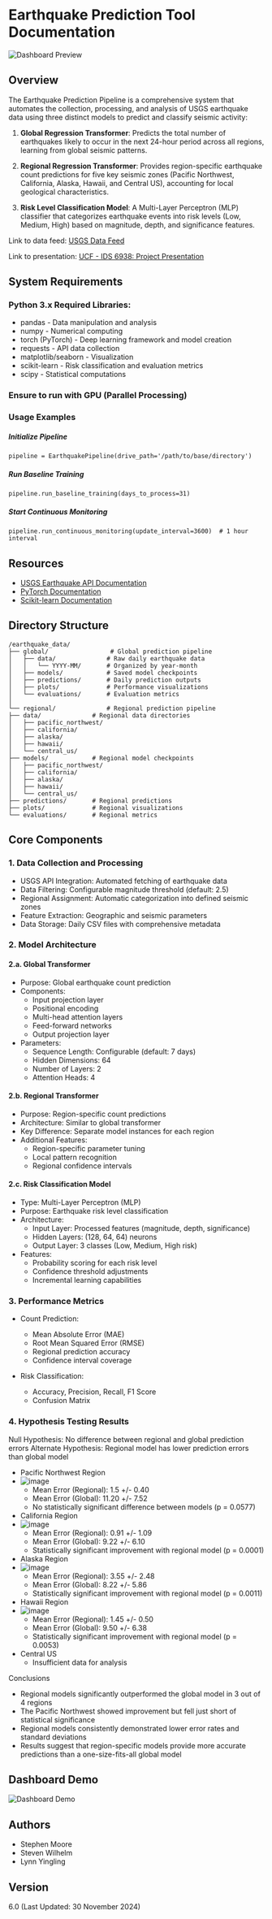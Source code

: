 # Earthquake Prediction Tool Documentation

![Dashboard Preview](map.jpg)

## Overview
The Earthquake Prediction Pipeline is a comprehensive system that automates the collection, processing, and analysis of USGS earthquake data using three distinct models to predict and classify seismic activity:

1. **Global Regression Transformer**: Predicts the total number of earthquakes likely to occur in the next 24-hour period across all regions, learning from global seismic patterns.

2. **Regional Regression Transformer**: Provides region-specific earthquake count predictions for five key seismic zones (Pacific Northwest, California, Alaska, Hawaii, and Central US), accounting for local geological characteristics.

3. **Risk Level Classification Model**: A Multi-Layer Perceptron (MLP) classifier that categorizes earthquake events into risk levels (Low, Medium, High) based on magnitude, depth, and significance features.

Link to data feed: [USGS Data Feed](https://earthquake.usgs.gov/earthquakes/feed/)

Link to presentation: [UCF - IDS 6938: Project Presentation](https://youtu.be/Czvyl98B_V8)

## System Requirements

### Python 3.x Required Libraries:
- pandas - Data manipulation and analysis
- numpy - Numerical computing
- torch (PyTorch) - Deep learning framework and model creation
- requests - API data collection
- matplotlib/seaborn - Visualization
- scikit-learn - Risk classification and evaluation metrics
- scipy - Statistical computations

### Ensure to run with GPU (Parallel Processing)

### **Usage Examples**
##### **Initialize Pipeline**
```pipeline = EarthquakePipeline(drive_path='/path/to/base/directory')```
##### **Run Baseline Training**
```pipeline.run_baseline_training(days_to_process=31)```
##### **Start Continuous Monitoring**
```pipeline.run_continuous_monitoring(update_interval=3600)  # 1 hour interval```

## Resources
- [USGS Earthquake API Documentation](https://earthquake.usgs.gov/fdsnws/event/1/)
- [PyTorch Documentation](https://pytorch.org/docs/stable/index.html)
- [Scikit-learn Documentation](https://scikit-learn.org/stable/)

## Directory Structure

```
/earthquake_data/
├── global/                 # Global prediction pipeline
│   ├── data/              # Raw daily earthquake data
│   │   └── YYYY-MM/       # Organized by year-month
│   ├── models/            # Saved model checkpoints
│   ├── predictions/       # Daily prediction outputs
│   ├── plots/             # Performance visualizations
│   └── evaluations/       # Evaluation metrics
│
└── regional/              # Regional prediction pipeline
├── data/              # Regional data directories
│   ├── pacific_northwest/
│   ├── california/
│   ├── alaska/
│   ├── hawaii/
│   └── central_us/
├── models/            # Regional model checkpoints
│   ├── pacific_northwest/
│   ├── california/
│   ├── alaska/
│   ├── hawaii/
│   └── central_us/
├── predictions/       # Regional predictions
├── plots/             # Regional visualizations
└── evaluations/       # Regional metrics
```

## Core Components

### 1. Data Collection and Processing
- USGS API Integration: Automated fetching of earthquake data
- Data Filtering: Configurable magnitude threshold (default: 2.5)
- Regional Assignment: Automatic categorization into defined seismic zones
- Feature Extraction: Geographic and seismic parameters
- Data Storage: Daily CSV files with comprehensive metadata

### 2. Model Architecture

#### 2.a. Global Transformer
- Purpose: Global earthquake count prediction
- Components:
  - Input projection layer
  - Positional encoding
  - Multi-head attention layers
  - Feed-forward networks
  - Output projection layer
- Parameters:
  - Sequence Length: Configurable (default: 7 days)
  - Hidden Dimensions: 64
  - Number of Layers: 2
  - Attention Heads: 4

#### 2.b. Regional Transformer
- Purpose: Region-specific count predictions
- Architecture: Similar to global transformer
- Key Difference: Separate model instances for each region
- Additional Features:
  - Region-specific parameter tuning
  - Local pattern recognition
  - Regional confidence intervals

#### 2.c. Risk Classification Model
- Type: Multi-Layer Perceptron (MLP)
- Purpose: Earthquake risk level classification
- Architecture:
  - Input Layer: Processed features (magnitude, depth, significance)
  - Hidden Layers: (128, 64, 64) neurons
  - Output Layer: 3 classes (Low, Medium, High risk)
- Features:
  - Probability scoring for each risk level
  - Confidence threshold adjustments
  - Incremental learning capabilities

### 3. Performance Metrics
- Count Prediction:
  - Mean Absolute Error (MAE)
  - Root Mean Squared Error (RMSE)
  - Regional prediction accuracy
  - Confidence interval coverage

- Risk Classification:
  - Accuracy, Precision, Recall, F1 Score
  - Confusion Matrix

### 4. Hypothesis Testing Results
Null Hypothesis: No difference between regional and global prediction errors
Alternate Hypothesis: Regional model has lower prediction errors than global model
  
- Pacific Northwest Region
- ![image](https://github.com/user-attachments/assets/64928f55-79bb-4eda-95de-e5da8031b09e)
    - Mean Error (Regional): 1.5 +/- 0.40
    - Mean Error (Global): 11.20 +/- 7.52
    - No statistically significant difference between models (p = 0.0577)
- California Region
- ![image](https://github.com/user-attachments/assets/111975ac-64ed-4d9a-9210-4b165b64f648)
    - Mean Error (Regional): 0.91 +/- 1.09
    - Mean Error (Global): 9.22 +/- 6.10
    - Statistically significant improvement with regional model (p = 0.0001)   
- Alaska Region
- ![image](https://github.com/user-attachments/assets/36354915-6774-419d-9478-223fb2c764a5)
    - Mean Error (Regional): 3.55 +/- 2.48
    - Mean Error (Global): 8.22 +/- 5.86
    - Statistically significant improvement with regional model (p = 0.0011) 
- Hawaii Region
- ![image](https://github.com/user-attachments/assets/c01b1607-92e9-4d50-a330-fed47eaf4078)
    - Mean Error (Regional): 1.45 +/- 0.50
    - Mean Error (Global): 9.50 +/- 6.38
    - Statistically significant improvement with regional model (p = 0.0053)
- Central US
  - Insufficient data for analysis   

Conclusions
  - Regional models significantly outperformed the global model in 3 out of 4 regions
  - The Pacific Northwest showed improvement but fell just short of statistical significance
  - Regional models consistently demonstrated lower error rates and standard deviations
  - Results suggest that region-specific models provide more accurate predictions than a one-size-fits-all global model


## Dashboard Demo
![Dashboard Demo](Dashboard_Demo.gif)

## Authors
- Stephen Moore
- Steven Wilhelm
- Lynn Yingling

## Version
6.0 (Last Updated: 30 November 2024)
